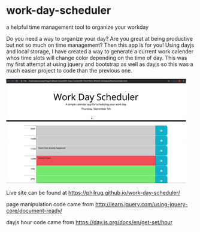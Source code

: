 # work-day-scheduler
a helpful time management tool to organize your workday

Do you need a way to organize your day? Are you great at being productive but not so much on time management? Then this app is for you! Using dayjs and local storage, I have created a way to generate a current work calender whos time slots will change color depending on the time of day. This was my first attempt at using jquery and bootstrap as well as dayjs so this was a much easier project to code than the previous one.

![working calender](develop/assets/05-third-party-apis-homework-demo.gif)

Live site can be found at  https://philrug.github.io/work-day-scheduler/

page manipulation code came from http://learn.jquery.com/using-jquery-core/document-ready/

dayjs hour code came from https://day.js.org/docs/en/get-set/hour